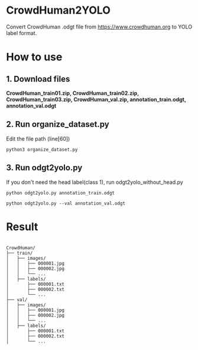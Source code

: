 # CrowdHuman2YOLO
Convert CrowdHuman .odgt file from https://www.crowdhuman.org to YOLO label format.

# How to use
## 1. Download files 
**CrowdHuman_train01.zip, CrowdHuman_train02.zip, CrowdHuman_train03.zip, CrowdHuman_val.zip, annotation_train.odgt, annotation_val.odgt**

## 2. Run organize_dataset.py
Edit the file path (line[60])
<pre><code>python3 organize_dataset.py </code></pre>

## 3. Run odgt2yolo.py
If you don't need the head label(class 1), run odgt2yolo_without_head.py
<pre><code>python odgt2yolo.py annotation_train.odgt </code></pre>
<pre><code>python odgt2yolo.py --val annotation_val.odgt </code></pre>

# Result
<pre><code>
CrowdHuman/
├── train/
│   ├── images/
│   │   ├── 000001.jpg
│   │   ├── 000002.jpg
│   │   └── ...
│   ├── labels/
│       ├── 000001.txt
│       ├── 000002.txt
│       └── ...
├── val/
│   ├── images/
│   │   ├── 000001.jpg
│   │   ├── 000002.jpg
│   │   └── ...
│   ├── labels/
│       ├── 000001.txt
│       ├── 000002.txt
│       └── ...
</code></pre>
